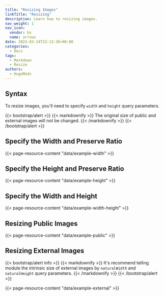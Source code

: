 ```yaml
---
title: "Resizing Images"
linkTitle: "Resizing"
description: Learn how to resizing images.
nav_weight: 1
nav_icon:
  vendor: bs
  name: arrows
date: 2023-03-24T23:13:36+08:00
categories:
  - Docs
tags:
  - Markdown
  - Resize
authors:
  - HugoMods
---
```


## Syntax

To resize images, you'll need to specify `width` and `height` query parameters.

{{< bootstrap/alert >}}
{{< markdownify >}}
The original size of public and external images will not be changed.
{{< /markdownify >}}
{{< /bootstrap/alert >}}

## Specify the Width and Preserve Ratio

{{< page-resource-content "data/example-width" >}}

## Specify the Height and Preserve Ratio

{{< page-resource-content "data/example-height" >}}

## Specify the Width and Height

{{< page-resource-content "data/example-width-height" >}}

## Resizing Public Images

{{< page-resource-content "data/example-public" >}}

## Resizing External Images

{{< bootstrap/alert info >}}
{{< markdownify >}}
It's recommend telling module the intrinsic size of external images by `naturalWidth` and `naturalHeight` query parameters.
{{< /markdownify >}}
{{< /bootstrap/alert >}}

{{< page-resource-content "data/example-external" >}}
